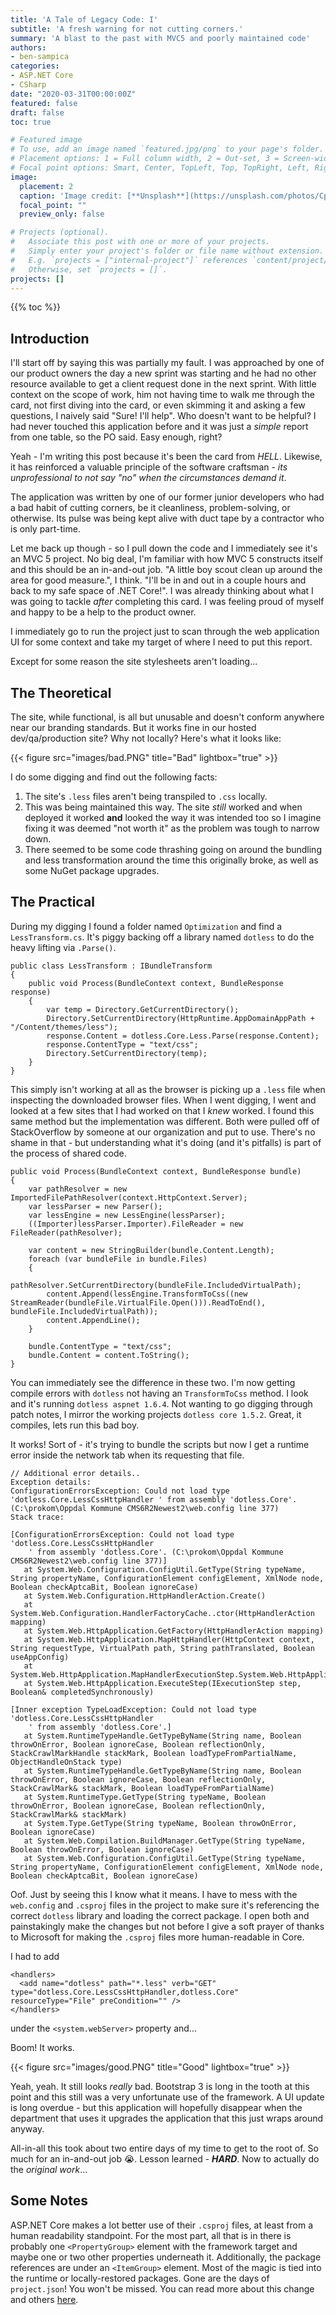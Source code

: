 ```yaml
---
title: 'A Tale of Legacy Code: I'
subtitle: 'A fresh warning for not cutting corners.'
summary: 'A blast to the past with MVC5 and poorly maintained code'
authors:
- ben-sampica
categories:
- ASP.NET Core
- CSharp
date: "2020-03-31T00:00:00Z"
featured: false
draft: false
toc: true

# Featured image
# To use, add an image named `featured.jpg/png` to your page's folder.
# Placement options: 1 = Full column width, 2 = Out-set, 3 = Screen-width
# Focal point options: Smart, Center, TopLeft, Top, TopRight, Left, Right, BottomLeft, Bottom, BottomRight
image:
  placement: 2
  caption: 'Image credit: [**Unsplash**](https://unsplash.com/photos/CpkOjOcXdUY)'
  focal_point: ""
  preview_only: false

# Projects (optional).
#   Associate this post with one or more of your projects.
#   Simply enter your project's folder or file name without extension.
#   E.g. `projects = ["internal-project"]` references `content/project/deep-learning/index.md`.
#   Otherwise, set `projects = []`.
projects: []
---
```


{{% toc %}}

## Introduction
I'll start off by saying this was partially my fault. I was approached by one of our product owners the day a new sprint was starting and he had no other resource available to get a client request done in the next sprint. With little context on the scope of work, him not having time to walk me through the card, not first diving into the card, or even skimming it and asking a few questions, I naively said "Sure! I'll help". Who doesn't want to be helpful? I had never touched this application before and it was just a _simple_ report from one table, so the PO said. Easy enough, right?

Yeah - I'm writing this post because it's been the card from _HELL_. Likewise, it has reinforced a valuable principle of the software craftsman - _its unprofessional to not say "no" when the circumstances demand it_.

The application was written by one of our former junior developers who had a bad habit of cutting corners, be it cleanliness, problem-solving, or otherwise. Its pulse was being kept alive with duct tape by a contractor who is only part-time.

Let me back up though - so I pull down the code and I immediately see it's an MVC 5 project. No big deal, I'm familiar with how MVC 5 constructs itself and this should be an in-and-out job. "A little boy scout clean up around the area for good measure.", I think. "I'll be in and out in a couple hours and back to my safe space of .NET Core!". I was already thinking about what I was going to tackle _after_ completing this card. I was feeling proud of myself and happy to be a help to the product owner.

I immediately go to run the project just to scan through the web application UI for some context and take my target of where I need to put this report.

Except for some reason the site stylesheets aren't loading...

## The Theoretical

The site, while functional, is all but unusable and doesn't conform anywhere near our branding standards. But it works fine in our hosted dev/qa/production site? Why not locally? Here's what it looks like:

{{< figure src="images/bad.PNG" title="Bad" lightbox="true" >}}

I do some digging and find out the following facts:

1. The site's `.less` files aren't being transpiled to `.css` locally.
2. This was being maintained this way. The site _still_ worked and when deployed it worked **and** looked the way it was intended too so I imagine fixing it was deemed "not worth it" as the problem was tough to narrow down.
3. There seemed to be some code thrashing going on around the bundling and less transformation around the time this originally broke, as well as some NuGet package upgrades.

## The Practical

During my digging I found a folder named `Optimization` and find a `LessTransform.cs`. It's piggy backing off a library named `dotless` to do the heavy lifting via `.Parse()`.

```
public class LessTransform : IBundleTransform
{
    public void Process(BundleContext context, BundleResponse response)
    {
        var temp = Directory.GetCurrentDirectory();
        Directory.SetCurrentDirectory(HttpRuntime.AppDomainAppPath + "/Content/themes/less");
        response.Content = dotless.Core.Less.Parse(response.Content);
        response.ContentType = "text/css";
        Directory.SetCurrentDirectory(temp);
    }
}
```

This simply isn't working at all as the browser is picking up a `.less` file when inspecting the downloaded browser files. When I went digging, I went and looked at a few sites that I had worked on that I _knew_ worked. I found this same method but the implementation was different. Both were pulled off of StackOverflow by someone at our organization and put to use. There's no shame in that - but understanding what it's doing (and it's pitfalls) is part of the process of shared code.

```
public void Process(BundleContext context, BundleResponse bundle)
{
    var pathResolver = new ImportedFilePathResolver(context.HttpContext.Server);
    var lessParser = new Parser();
    var lessEngine = new LessEngine(lessParser);
    ((Importer)lessParser.Importer).FileReader = new FileReader(pathResolver);

    var content = new StringBuilder(bundle.Content.Length);
    foreach (var bundleFile in bundle.Files)
    {
        pathResolver.SetCurrentDirectory(bundleFile.IncludedVirtualPath);
        content.Append(lessEngine.TransformToCss((new StreamReader(bundleFile.VirtualFile.Open())).ReadToEnd(), bundleFile.IncludedVirtualPath));
        content.AppendLine();
    }

    bundle.ContentType = "text/css";
    bundle.Content = content.ToString();
}
```
You can immediately see the difference in these two. I'm now getting compile errors with `dotless` not having an `TransformToCss` method. I look and it's running `dotless aspnet 1.6.4`. Not wanting to go digging through patch notes, I mirror the working projects `dotless core 1.5.2`. Great, it compiles, lets run this bad boy.

It works! Sort of - it's trying to bundle the scripts but now I get a runtime error inside the network tab when its requesting that file.

```
// Additional error details..
Exception details:
ConfigurationErrorsException: Could not load type 'dotless.Core.LessCssHttpHandler ' from assembly 'dotless.Core'. (C:\prokom\Oppdal Kommune CMS6R2Newest2\web.config line 377)
Stack trace:

[ConfigurationErrorsException: Could not load type 'dotless.Core.LessCssHttpHandler
    ' from assembly 'dotless.Core'. (C:\prokom\Oppdal Kommune CMS6R2Newest2\web.config line 377)]
   at System.Web.Configuration.ConfigUtil.GetType(String typeName, String propertyName, ConfigurationElement configElement, XmlNode node, Boolean checkAptcaBit, Boolean ignoreCase)
   at System.Web.Configuration.HttpHandlerAction.Create()
   at System.Web.Configuration.HandlerFactoryCache..ctor(HttpHandlerAction mapping)
   at System.Web.HttpApplication.GetFactory(HttpHandlerAction mapping)
   at System.Web.HttpApplication.MapHttpHandler(HttpContext context, String requestType, VirtualPath path, String pathTranslated, Boolean useAppConfig)
   at System.Web.HttpApplication.MapHandlerExecutionStep.System.Web.HttpApplication.IExecutionStep.Execute()
   at System.Web.HttpApplication.ExecuteStep(IExecutionStep step, Boolean& completedSynchronously)

[Inner exception TypeLoadException: Could not load type 'dotless.Core.LessCssHttpHandler
    ' from assembly 'dotless.Core'.]
   at System.RuntimeTypeHandle.GetTypeByName(String name, Boolean throwOnError, Boolean ignoreCase, Boolean reflectionOnly, StackCrawlMarkHandle stackMark, Boolean loadTypeFromPartialName, ObjectHandleOnStack type)
   at System.RuntimeTypeHandle.GetTypeByName(String name, Boolean throwOnError, Boolean ignoreCase, Boolean reflectionOnly, StackCrawlMark& stackMark, Boolean loadTypeFromPartialName)
   at System.RuntimeType.GetType(String typeName, Boolean throwOnError, Boolean ignoreCase, Boolean reflectionOnly, StackCrawlMark& stackMark)
   at System.Type.GetType(String typeName, Boolean throwOnError, Boolean ignoreCase)
   at System.Web.Compilation.BuildManager.GetType(String typeName, Boolean throwOnError, Boolean ignoreCase)
   at System.Web.Configuration.ConfigUtil.GetType(String typeName, String propertyName, ConfigurationElement configElement, XmlNode node, Boolean checkAptcaBit, Boolean ignoreCase)
```

Oof. Just by seeing this I know what it means. I have to mess with the `web.config` and `.csproj` files in the project to make sure it's referencing the correct `dotless` library and loading the correct package. I open both and painstakingly make the changes but not before I give a soft prayer of thanks to Microsoft for making the `.csproj` files more human-readable in Core.

I had to add

```
<handlers>
  <add name="dotless" path="*.less" verb="GET" type="dotless.Core.LessCssHttpHandler,dotless.Core" resourceType="File" preCondition="" />
</handlers>
```
under the `<system.webServer>` property and...

Boom! It works.

{{< figure src="images/good.PNG" title="Good" lightbox="true" >}}

Yeah, yeah. It still looks _really_ bad. Bootstrap 3 is long in the tooth at this point and this still was a very unfortunate use of the framework. A UI update is long overdue - but this application will hopefully disappear when the department that uses it upgrades the application that this just wraps around anyway.

All-in-all this took about two entire days of my time to get to the root of. So much for an in-and-out job :sob:.  Lesson learned - **_HARD_**. Now to actually do the _original work_...

## Some Notes

ASP.NET Core makes a lot better use of their `.csproj` files, at least from a human readability standpoint. For the most part, all that is in there is probably one `<PropertyGroup>` element with the framework target and maybe one or two other properties underneath it. Additionally, the package references are under an `<ItemGroup>` element. Most of the magic is tied into the runtime or locally-restored packages. Gone are the days of `project.json`! You won't be missed. You can read more about this change and others [here](https://docs.microsoft.com/en-us/aspnet/core/migration/proper-to-2x/?view=aspnetcore-3.1).